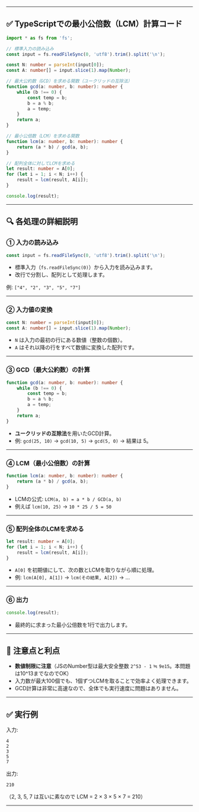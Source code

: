 
---

## ✅ TypeScriptでの最小公倍数（LCM）計算コード

```ts
import * as fs from 'fs';

// 標準入力の読み込み
const input = fs.readFileSync(0, 'utf8').trim().split('\n');

const N: number = parseInt(input[0]);
const A: number[] = input.slice(1).map(Number);

// 最大公約数（GCD）を求める関数（ユークリッドの互除法）
function gcd(a: number, b: number): number {
    while (b !== 0) {
        const temp = b;
        b = a % b;
        a = temp;
    }
    return a;
}

// 最小公倍数（LCM）を求める関数
function lcm(a: number, b: number): number {
    return (a * b) / gcd(a, b);
}

// 配列全体に対してLCMを求める
let result: number = A[0];
for (let i = 1; i < N; i++) {
    result = lcm(result, A[i]);
}

console.log(result);
```

---

## 🔍 各処理の詳細説明

### ① 入力の読み込み

```ts
const input = fs.readFileSync(0, 'utf8').trim().split('\n');
```

* 標準入力（`fs.readFileSync(0)`）から入力を読み込みます。
* 改行で分割し、配列として処理します。

例: `["4", "2", "3", "5", "7"]`

---

### ② 入力値の変換

```ts
const N: number = parseInt(input[0]);
const A: number[] = input.slice(1).map(Number);
```

* `N` は入力の最初の行にある数値（整数の個数）。
* `A` はそれ以降の行をすべて数値に変換した配列です。

---

### ③ GCD（最大公約数）の計算

```ts
function gcd(a: number, b: number): number {
    while (b !== 0) {
        const temp = b;
        b = a % b;
        a = temp;
    }
    return a;
}
```

* **ユークリッドの互除法**を用いたGCD計算。
* 例: `gcd(25, 10)` → `gcd(10, 5)` → `gcd(5, 0)` → 結果は 5。

---

### ④ LCM（最小公倍数）の計算

```ts
function lcm(a: number, b: number): number {
    return (a * b) / gcd(a, b);
}
```

* LCMの公式: `LCM(a, b) = a * b / GCD(a, b)`
* 例えば `lcm(10, 25)` → `10 * 25 / 5 = 50`

---

### ⑤ 配列全体のLCMを求める

```ts
let result: number = A[0];
for (let i = 1; i < N; i++) {
    result = lcm(result, A[i]);
}
```

* `A[0]` を初期値にして、次の数とLCMを取りながら順に処理。
* 例: `lcm(A[0], A[1])` → `lcm(その結果, A[2])` → ...

---

### ⑥ 出力

```ts
console.log(result);
```

* 最終的に求まった最小公倍数を1行で出力します。

---

## 🧠 注意点と利点

* **数値制限に注意**（JSのNumber型は最大安全整数 `2^53 - 1` ≒ `9e15`。本問題は10^13までなのでOK）
* 入力数が最大100個でも、1個ずつLCMを取ることで効率よく処理できます。
* GCD計算は非常に高速なので、全体でも実行速度に問題はありません。

---

## ✅ 実行例

入力:

```
4
2
3
5
7
```

出力:

```
210
```

（2, 3, 5, 7 は互いに素なので LCM = 2 × 3 × 5 × 7 = 210）

---
